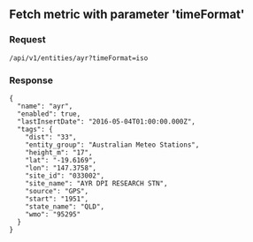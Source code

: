 ## Fetch metric with parameter 'timeFormat'

### Request

```
/api/v1/entities/ayr?timeFormat=iso
```
### Response 
```
{
  "name": "ayr",
  "enabled": true,
  "lastInsertDate": "2016-05-04T01:00:00.000Z",
  "tags": {
    "dist": "33",
    "entity_group": "Australian Meteo Stations",
    "height_m": "17",
    "lat": "-19.6169",
    "lon": "147.3758",
    "site_id": "033002",
    "site_name": "AYR DPI RESEARCH STN",
    "source": "GPS",
    "start": "1951",
    "state_name": "QLD",
    "wmo": "95295"
  }
}
```
